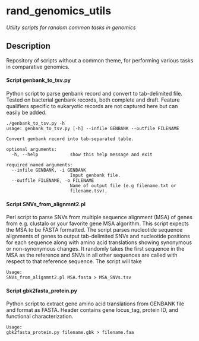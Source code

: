 rand_genomics_utils
======

*Utility scripts for random common tasks in genomics* 

Description
-----------

Repository of scripts without a common theme, for performing various tasks in comparative genomics. 


#### Script genbank_to_tsv.py

Python script to parse genbank record and convert to tab-delimited file.
Tested on bacterial genbank records, both complete and draft.
Feature qualifiers specific to eukaryotic records are not captured here but can 
easily be added.


```
./genbank_to_tsv.py -h
usage: genbank_to_tsv.py [-h] --infile GENBANK --outfile FILENAME

Convert genbank record into tab-separated table.

optional arguments:
  -h, --help            show this help message and exit

required named arguments:
  --infile GENBANK, -i GENBANK
                        Input genbank file.
  --outfile FILENAME, -o FILENAME
                        Name of output file (e.g filename.txt or
                        filename.tsv).
```


#### Script SNVs_from_alignmnt2.pl

Perl script to parse SNVs from multiple sequence alignment (MSA) of genes from e.g. clustalo or your favorite gene MSA algorithm.  This script expects the MSA to be FASTA formatted. The script parses nucleotide sequence alignments of genes to output tab-delimited SNVs and nucleotide positions for each sequence along with amino acid translations showing synonymous or non-synonymous changes.  It randomly takes the first sequence in the MSA as the reference and SNVs in all other sequences are called with respect to that reference sequence.  The script will take 


```
Usage:
SNVs_from_alignmnt2.pl MSA.fasta > MSA_SNVs.tsv
```
#### Script gbk2fasta_protein.py

Python script to extract gene amino acid translations from GENBANK file and format as FASTA.  Header contains gene locus_tag, protein ID, and functional characterization.


```
Usage:
gbk2fasta_protein.py filename.gbk > filename.faa
```
